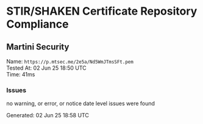 # STIR/SHAKEN Certificate Repository Compliance

## Martini Security

Name: `https://p.mtsec.me/2e5a/Nd5WmJTmsSFt.pem`\
Tested At: 02 Jun 25 18:50 UTC\
Time: 41ms

### Issues

no warning, or error, or notice date level issues were found

Generated: 02 Jun 25 18:58 UTC